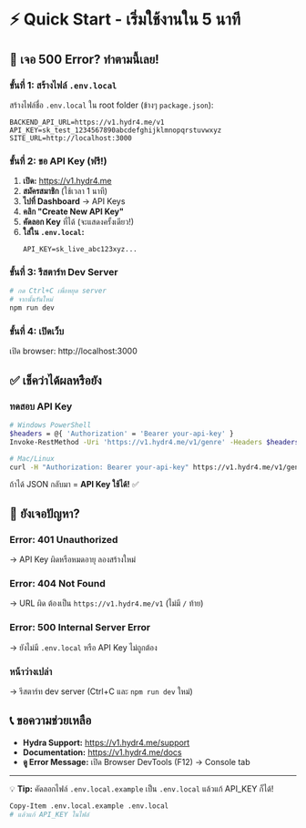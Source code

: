 # ⚡ Quick Start - เริ่มใช้งานใน 5 นาที

## 🚨 เจอ 500 Error? ทำตามนี้เลย!

### ขั้นที่ 1: สร้างไฟล์ `.env.local`

สร้างไฟล์ชื่อ `.env.local` ใน root folder (ข้างๆ `package.json`):

```env
BACKEND_API_URL=https://v1.hydr4.me/v1
API_KEY=sk_test_1234567890abcdefghijklmnopqrstuvwxyz
SITE_URL=http://localhost:3000
```

### ขั้นที่ 2: ขอ API Key (ฟรี!)

1. **เปิด:** https://v1.hydr4.me
2. **สมัครสมาชิก** (ใช้เวลา 1 นาที)
3. **ไปที่ Dashboard** → API Keys
4. **คลิก "Create New API Key"**
5. **คัดลอก Key** ที่ได้ (จะแสดงครั้งเดียว!)
6. **ใส่ใน `.env.local`:**
   ```env
   API_KEY=sk_live_abc123xyz...
   ```

### ขั้นที่ 3: รีสตาร์ท Dev Server

```bash
# กด Ctrl+C เพื่อหยุด server
# จากนั้นรันใหม่
npm run dev
```

### ขั้นที่ 4: เปิดเว็บ

เปิด browser: http://localhost:3000

## ✅ เช็คว่าได้ผลหรือยัง

### ทดสอบ API Key

```bash
# Windows PowerShell
$headers = @{ 'Authorization' = 'Bearer your-api-key' }
Invoke-RestMethod -Uri 'https://v1.hydr4.me/v1/genre' -Headers $headers

# Mac/Linux
curl -H "Authorization: Bearer your-api-key" https://v1.hydr4.me/v1/genre
```

ถ้าได้ JSON กลับมา = **API Key ใช้ได้!** ✅

## 🐛 ยังเจอปัญหา?

### Error: 401 Unauthorized
→ API Key ผิดหรือหมดอายุ ลองสร้างใหม่

### Error: 404 Not Found  
→ URL ผิด ต้องเป็น `https://v1.hydr4.me/v1` (ไม่มี `/` ท้าย)

### Error: 500 Internal Server Error
→ ยังไม่มี `.env.local` หรือ API Key ไม่ถูกต้อง

### หน้าว่างเปล่า
→ รีสตาร์ท dev server (Ctrl+C และ `npm run dev` ใหม่)

## 📞 ขอความช่วยเหลือ

- **Hydra Support:** https://v1.hydr4.me/support
- **Documentation:** https://v1.hydr4.me/docs
- **ดู Error Message:** เปิด Browser DevTools (F12) → Console tab

---

💡 **Tip:** คัดลอกไฟล์ `.env.local.example` เป็น `.env.local` แล้วแก้ API_KEY ก็ได้!

```bash
Copy-Item .env.local.example .env.local
# แล้วแก้ API_KEY ในไฟล์
```

